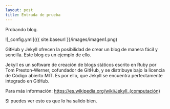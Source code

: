 ```yaml
---
layout: post
title: Entrada de prueba
---
```


Probando blog. 

![_config.yml]({{ site.baseurl }}/images/imagen1.png)

GitHub y Jekyll ofrecen la posibilidad de crear un blog de manera fácil y sencilla. Este blog es un ejemplo de ello.

Jekyll es un software de creación de blogs státicos escrito en Ruby por Tom Preston-Werner, cofundador de GitHub, y se distribuye bajo la licencia de Código abierto MIT. Es por ello, que Jekyll se encuentra perfectamente integrado en GitHub. 

Para más información: https://es.wikipedia.org/wiki/Jekyll_(computación)

Si puedes ver esto es que lo ha salido bien.